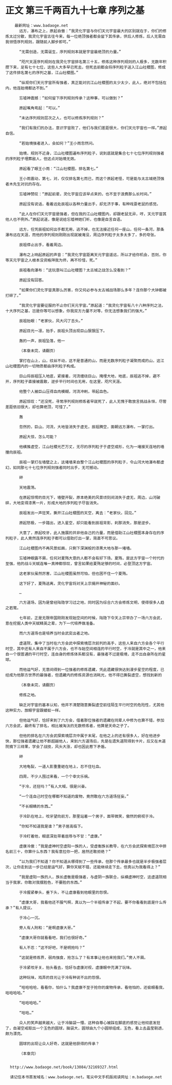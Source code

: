 # 正文 第三千两百九十七章 序列之基
        最新网址：www.badaoge.net
          远方，瀑布之上，原起自傲：“我灵化宇宙与你们天元宇宙最大的区别就在于，你们的修炼太过分散，我灵化宇宙古往今来，每一位绝顶强者都会留下其传承，供后人修炼，后人无需自我领悟序列规则，跟随前人脚步即可。”
      
          “无需创造，无需诞生，序列规则本就是宇宙最绝顶的力量。”
      
          “咫尺天涯序列规则在我灵化宇宙排名第三十五，修炼这种序列规则的人极多，无数年积攒下来，足有七十七位，这些人大多早已死去，但死去前都会将序列粒子送入江山社稷图，修成了这件排名第七的序列之基，江山社稷图。”
      
          “纵观你们天元宇宙所有强者，真正能对抗江山社稷图的太少太少，此人，绝对不包括在内，他连始境都达不到。”
      
          忘墟神震撼：“如何留下序列规则传承？这种事，可以做到？”
      
          原起嘴角弯起：“可以。”
      
          “未达序列规则层次之人，也可以修炼序列规则？”
      
          “我们有我们的办法，意识宇宙败了，他们与我们差距很大，你们天元宇宙也一样。”原起自信。
      
          “若始境强者进入，会如何？”王小雨忽然问。
      
          始境，规则不近身，江山社稷图遍布序列粒子，说到底就是集合七十七位序列规则强者的序列粒子埋葬敌人，但这点对始境无效。
      
          原起看了眼王小雨：“江山社稷图，排名第七。”
      
          王小雨震动，第七，对，仅仅排名第七而已，而这个原起老怪，可是能与太古城绝顶强者木先生对抗的存在。
      
          忘墟神赞叹：“原起前辈，灵化宇宙应该早点来的，也不至于浪费那么长时间。”
      
          原起没有说话，看着远处辰祖以各种力量出手，却无济于事，有种戏耍老鼠的感觉。
      
          “此人在你们天元宇宙是强者，但在我的江山社稷图内，却跟老鼠无异，哼，天元宇宙其他人也不例外。”原起说道，像是说给忘墟神她们听，也像是自言自语。
      
          远方，任凭辰祖如何出手都无用，逃不掉，也无法接近任何一座山，任何一条河，那条瀑布远在天涯，而他的序列规则刚刚出现就被淹没，周边序列粒子太多太多了，多的夸张。
      
          辰祖停止出手，看着周边。
      
          瀑布之上响起原起的声音：“我灵化宇宙距离天元宇宙遥远，所以才给你机会，否则，你等天元宇宙之人根本没资格拜我为师，再不珍惜，死。”
      
          辰祖看向瀑布：“这玩意叫江山社稷图？太古城之战怎么没看到？”
      
          原起没有回答。
      
          “如果你们灵化宇宙真那么厉害，你又何必参与太古城战场那么多年？连你那个大钟都被打碎了。”
      
          “我灵化宇宙要征服的不止你们天元宇宙。”原起道：“我灵化宇宙有八十八种序列之法，十大序列之基，岂是你等可以想象，你我双方力量不对等，你无法想象我们的强大。”
      
          辰祖抬眼：“老家伙，风大闪了舌头。”
      
          原起目光一凛，抬手，辰祖头顶出现巨山狠狠压下。
      
          轰的一声，辰祖坠落，他一
      
          （本章未完，请翻页）
      
          掌打在山上，山，纹丝不动，这不是普通的山，而是无数序列粒子凝聚而成的山，这江山社稷图内的一切物质都由序列粒子构成。
      
          巨山将辰祖压入地底，紧接着，河流缠绕巨山，掩埋大地，地底，辰祖逃不掉，避不开，序列粒子直接被震散，逆步平行时间也无用，在这里，咫尺天涯。
      
          他整个人被巨山压得血肉模糊，河流冲刷，带起血色。
      
          原起惊叹：“还没死，寻常序列规则修炼者早就死了，此人无愧于敢放言挑战永恒，尽管差距依旧很大，却也算绝顶，可惜了。”
      
          轰
      
          忽然的，巨山，河流，大地皆消失于虚无，辰祖腾空，面朝远方瀑布，一掌打出。
      
          原起大惊，怎么可能？
      
          他横推虚空，江山社稷光芒万丈，无尽的序列粒子于虚空成形，化为一堵接天连地的墙撞向辰祖。
      
          辰祖一掌打在墙壁之上，这堵墙来自整个江山社稷图的序列粒子，令山河大地瀑布都虚幻，如同那七十七位序列规则强者同时出手，无可撼动。
      
          砰
      
          天地震荡。
      
          在原起惊愕的目光下，墙壁开裂，原本绝美的风景顷刻间消失于虚无，周边，山河破碎，大地变得漆黑一片，形成大地的序列粒子尽皆消失。
      
          辰祖发出一声狂笑，撕开江山社稷图的天空，离去：“老家伙，回见。”
      
          原起怒极，一步踏出，进入星空，却只能看到辰祖背影，刹那消失，那是逆步。
      
          大意了，原起咬牙，此人施展的并非他自己的力量，而是借助江山社稷图本身存在的序列粒子，此人竟然连序列粒子都可以借助打出一掌，简直不可思议。
      
          江山社稷图内不再风景如画，只剩下深渊般的漆黑大地与那一堵墙。
      
          忘墟神眼露不屑，任何对夏殇大意的人都不会有好下场，夏殇，是这方宇宙一个时代的至强，他的战斗天赋连唯一真神都惊叹，曾言如果给夏殇足够的时间，必登顶这方宇宙。
      
          这老家伙虽然厉害，江山社稷图虽然可怕，但也困不住一个夏殇。
      
          这下好了，夏殇逃离，灵化宇宙将对天上宗揭开神秘的面纱。
      
          …
      
          六方道场，因为是曾经陆隐学习过之地，同时因为综合六方会修炼文明，使得很多人趋之若鹜。
      
          七年前，正是无限帝国刚刚发现始空间的时候，陆隐下令天上宗举办了一场六方会武，意在挖掘人类中天赋精英之辈，为下一代培养做准备。
      
          而六方道场也是培养当时会武突出者之地。
      
          虚道院，集中了当时在六方会武中探索境层次前列的高手，这些人来自六方会各个平行时空，其中还有人来自不属于六方会，也不与始空间相连的平行时空，于冷就是其中之一，他来自一个很普通的平行时空，连自身的修炼体系都没有，最强者不过是极境，走不出自身所在的星球。
      
          而他运气好，无意间得到一位强者的修炼遗藏，凭此遗藏很快达到漫步星空的程度，已经成为他那方世界的最强者，但遗藏内的修炼资源也消耗光，他不得已撕裂虚空，想找到新的
      
          （本章未完，请翻页）
      
          修炼之地。
      
          缺乏对宇宙的基本认知，他并不清楚随意撕裂虚空前往陌生平行时空的危险性，尤其他这种实力，放眼宇宙跟蝼蚁一样。
      
          但他运气好，恰好来到了六方会，借着那位强者的遗藏在同辈人中修为也算不错，参加六方会武，最终有了排名，相比被淘汰的无数修炼者，他算是天命之子了。
      
          但他的排名在六方会武探索境层次中属于末尾，在他之上的还有很多人，好在他进步快，那位强者遗藏让他不断超越他人，来到六方道场后，先是在遗失道院得到卡片，后又在木道院摘下三绯果，学会了战技，风头大涨，却也因此惹下矛盾。
      
          砰
      
          大地龟裂，一道人影重重砸在地上，忍不住吐血。
      
          四周，不少人围过来看，一个个幸灾乐祸。
      
          “于冷，还狂吗？”有人大喊，很是兴奋。
      
          “一个连自己时空在哪都不知道的废物，竟然敢在六方道场狂妄。”
      
          “不长眼睛的东西…”
      
          于冷趴在地上，咬牙望向前方，那里站着一个男子，面带微笑，傲然的俯视于冷。
      
          “你知不知道我是谁？”男子居高临下。
      
          于冷盯着他，眼底深处带着屈辱与不甘：“虚康。”
      
          虚康冷傲：“我是虚神时空虚阳一族的人，受虚衡族长教导，在六方会武探索境层次中排名前三十，你算什么东西？我有意拉你一把，居然还敢拒绝？”
      
          “以为我们不知道？你不知道从哪得到了一些传承，但那个传承最多也就是半步极强者层次，让你走到这一步已经是运气好，算你天赋不错，还能继续走下去，但真以为我看得上？”
      
          “我是虚阳一族的人，族长虚衡是极强者，与虚阴一族联合，纵横虚神时空，这虚道院相当于我家，你敢对我摆脸色，不要脸的东西。”
      
          于冷握紧拳头，垂下头，不让虚康看到他眼里的怨恨。
      
          “虚康大哥，我看他还不服气啊，真以为一个半祖传承了不起，要不你看看到底是什么传承？”有人提议。
      
          于冷心一沉。
      
          旁人有人附和：“是啊虚康大哥。”
      
          “虚康大哥你就看看吧，我们也很好奇。”
      
          有人不忍：“这不好吧，不是明抢吗？”
      
          “这就是修炼界，弱肉强食，抢怎么了？有本事让他也来抢我们。”旁人不屑。
      
          于冷紧咬牙关，抬头看去，恰好与虚康对视，虚康眼中充满了玩味。
      
          这种玩味，戏弄的目光让于冷有种说不出的怨恨。
      
          “哈哈哈哈，看看你，怕什么？我虚康不至于抢你的废物传承，看他怕的，还偷眼看我，哈哈哈哈。”
      
          “哈哈哈哈。”
      
          “哈哈…”
      
          众人的笑声越来越大，让于冷脑袋一懵，这种自尊心被踩在脚底的感觉让他彻底发狂了，自凝空戒取出一个玉色的圆球，脑袋大，圆球由九个小圆球组成，玉色，看上去晶莹剔透，颇为漂亮。
      
          圆球的出现让众人好奇，这就是他获得的传承？
      
          （本章完）
      
      
      http://www.badaoge.net/book/13084/32169327.html
      
      请记住本书首发域名：www.badaoge.net。笔尖中文手机版阅读网址：m.badaoge.net